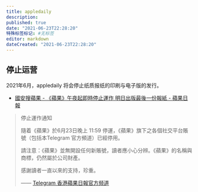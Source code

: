 ```yaml
---
title: appledaily
description:
published: true
date: "2021-06-23T22:28:20"
特殊标签标记: #无标签
editor: markdown
dateCreated: "2021-06-23T22:28:20"
---
```


## 停止运营

2021年6月，appledaily 将会停止纸质报纸的印刷与电子版的发行。

+ [國安搜蘋果 - 《蘋果》午夜起即時停止運作 明日出版最後一份報紙 - 蘋果日報](https://web.archive.org/web/20210623100336/https://hk.appledaily.com/local/20210623/ICYSMKBH6VAUVEMPTOILJ5MJLM/)

> 停止運作通知
>
> 隨着《蘋果》於6月23日晚上 11:59 停運，《蘋果》旗下之各個社交平台賬號（包括本Telegram 官方頻道）已經停用。
>
> 請注意：《蘋果》並無開設任何新賬號，讀者應小心分辨。《蘋果》的名稱與商標，仍然屬於公司財產。
>
> 感謝讀者一直以來的支持，珍重。
>
> —— [Telegram 香港蘋果日報官方频道](https://t.me/appledailyhk/8816)
